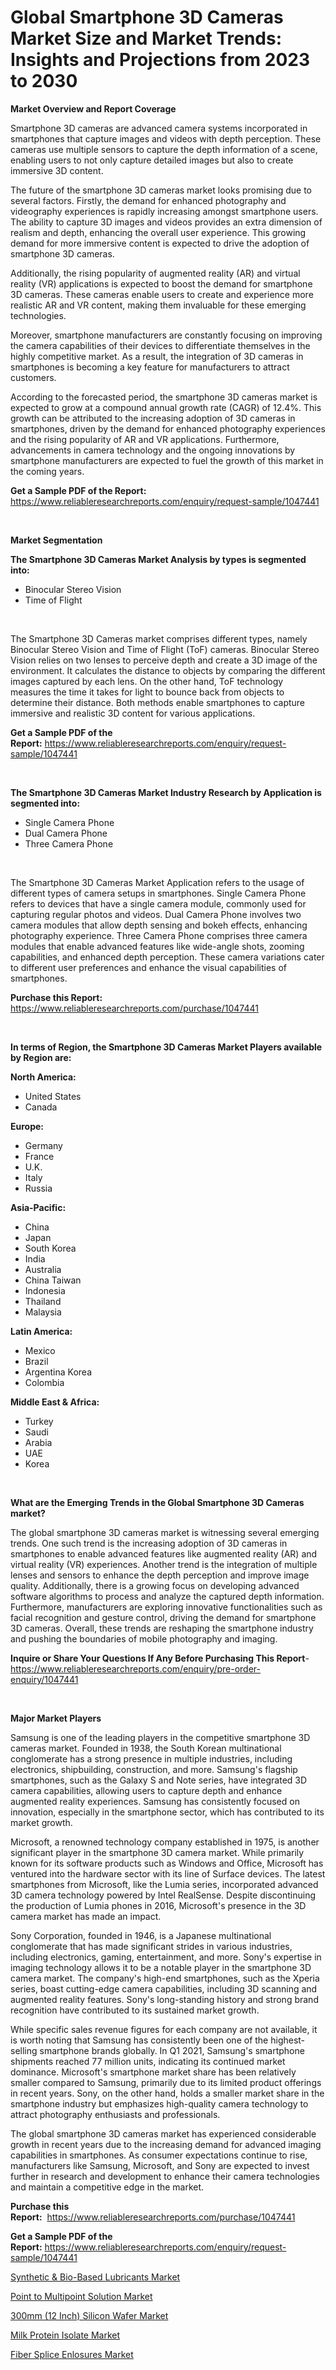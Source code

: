<p><h1>Global Smartphone 3D Cameras Market Size and Market Trends: Insights and Projections from 2023 to 2030</h1></p><p><strong>Market Overview and Report Coverage</strong></p>
<p><p>Smartphone 3D cameras are advanced camera systems incorporated in smartphones that capture images and videos with depth perception. These cameras use multiple sensors to capture the depth information of a scene, enabling users to not only capture detailed images but also to create immersive 3D content.</p><p>The future of the smartphone 3D cameras market looks promising due to several factors. Firstly, the demand for enhanced photography and videography experiences is rapidly increasing amongst smartphone users. The ability to capture 3D images and videos provides an extra dimension of realism and depth, enhancing the overall user experience. This growing demand for more immersive content is expected to drive the adoption of smartphone 3D cameras.</p><p>Additionally, the rising popularity of augmented reality (AR) and virtual reality (VR) applications is expected to boost the demand for smartphone 3D cameras. These cameras enable users to create and experience more realistic AR and VR content, making them invaluable for these emerging technologies.</p><p>Moreover, smartphone manufacturers are constantly focusing on improving the camera capabilities of their devices to differentiate themselves in the highly competitive market. As a result, the integration of 3D cameras in smartphones is becoming a key feature for manufacturers to attract customers.</p><p>According to the forecasted period, the smartphone 3D cameras market is expected to grow at a compound annual growth rate (CAGR) of 12.4%. This growth can be attributed to the increasing adoption of 3D cameras in smartphones, driven by the demand for enhanced photography experiences and the rising popularity of AR and VR applications. Furthermore, advancements in camera technology and the ongoing innovations by smartphone manufacturers are expected to fuel the growth of this market in the coming years.</p></p>
<p><strong>Get a Sample PDF of the Report:</strong> <a href="https://www.reliableresearchreports.com/enquiry/request-sample/1047441">https://www.reliableresearchreports.com/enquiry/request-sample/1047441</a></p>
<p>&nbsp;</p>
<p><strong>Market Segmentation</strong></p>
<p><strong>The Smartphone 3D Cameras Market Analysis by types is segmented into:</strong></p>
<p><ul><li>Binocular Stereo Vision</li><li>Time of Flight</li></ul></p>
<p>&nbsp;</p>
<p><p>The Smartphone 3D Cameras market comprises different types, namely Binocular Stereo Vision and Time of Flight (ToF) cameras. Binocular Stereo Vision relies on two lenses to perceive depth and create a 3D image of the environment. It calculates the distance to objects by comparing the different images captured by each lens. On the other hand, ToF technology measures the time it takes for light to bounce back from objects to determine their distance. Both methods enable smartphones to capture immersive and realistic 3D content for various applications.</p></p>
<p><strong>Get a Sample PDF of the Report:</strong>&nbsp;<a href="https://www.reliableresearchreports.com/enquiry/request-sample/1047441">https://www.reliableresearchreports.com/enquiry/request-sample/1047441</a></p>
<p>&nbsp;</p>
<p><strong>The Smartphone 3D Cameras Market Industry Research by Application is segmented into:</strong></p>
<p><ul><li>Single Camera Phone</li><li>Dual Camera Phone</li><li>Three Camera Phone</li></ul></p>
<p>&nbsp;</p>
<p><p>The Smartphone 3D Cameras Market Application refers to the usage of different types of camera setups in smartphones. Single Camera Phone refers to devices that have a single camera module, commonly used for capturing regular photos and videos. Dual Camera Phone involves two camera modules that allow depth sensing and bokeh effects, enhancing photography experience. Three Camera Phone comprises three camera modules that enable advanced features like wide-angle shots, zooming capabilities, and enhanced depth perception. These camera variations cater to different user preferences and enhance the visual capabilities of smartphones.</p></p>
<p><strong>Purchase this Report:</strong>&nbsp; <a href="https://www.reliableresearchreports.com/purchase/1047441">https://www.reliableresearchreports.com/purchase/1047441</a></p>
<p>&nbsp;</p>
<p><strong>In terms of Region, the Smartphone 3D Cameras Market Players available by Region are:</strong></p>
<p>
    <p> <strong> North America: </strong>
        <ul>
            <li>United States</li>
            <li>Canada</li>
        </ul>
        </p> 
    <p> <strong> Europe: </strong>
        <ul>
            <li>Germany</li>
            <li>France</li>
            <li>U.K.</li>
            <li>Italy</li>
            <li>Russia</li>
        </ul>
        </p> 
    <p> <strong> Asia-Pacific: </strong>
        <ul>
            <li>China</li>
            <li>Japan</li>
            <li>South Korea</li>
            <li>India</li>
            <li>Australia</li>
            <li>China Taiwan</li>
            <li>Indonesia</li>
            <li>Thailand</li>
            <li>Malaysia</li>
        </ul>
        </p> 
    <p> <strong> Latin America: </strong>
        <ul>
            <li>Mexico</li>
            <li>Brazil</li>
            <li>Argentina Korea</li>
            <li>Colombia</li>
        </ul>
        </p> 
    <p> <strong> Middle East & Africa: </strong>
        <ul>
            <li>Turkey</li>
            <li>Saudi</li>
            <li>Arabia</li>
            <li>UAE</li>
            <li>Korea</li>
        </ul>
    </p>
    </p>
<p>&nbsp;</p>
<p><strong>What are the Emerging Trends in the Global Smartphone 3D Cameras market?</strong></p>
<p><p>The global smartphone 3D cameras market is witnessing several emerging trends. One such trend is the increasing adoption of 3D cameras in smartphones to enable advanced features like augmented reality (AR) and virtual reality (VR) experiences. Another trend is the integration of multiple lenses and sensors to enhance the depth perception and improve image quality. Additionally, there is a growing focus on developing advanced software algorithms to process and analyze the captured depth information. Furthermore, manufacturers are exploring innovative functionalities such as facial recognition and gesture control, driving the demand for smartphone 3D cameras. Overall, these trends are reshaping the smartphone industry and pushing the boundaries of mobile photography and imaging.</p></p>
<p><strong>Inquire or Share Your Questions If Any Before Purchasing This Report</strong>- <a href="https://www.reliableresearchreports.com/enquiry/pre-order-enquiry/1047441">https://www.reliableresearchreports.com/enquiry/pre-order-enquiry/1047441</a></p>
<p>&nbsp;</p>
<p><strong>Major Market Players</strong></p>
<p><p>Samsung is one of the leading players in the competitive smartphone 3D cameras market. Founded in 1938, the South Korean multinational conglomerate has a strong presence in multiple industries, including electronics, shipbuilding, construction, and more. Samsung's flagship smartphones, such as the Galaxy S and Note series, have integrated 3D camera capabilities, allowing users to capture depth and enhance augmented reality experiences. Samsung has consistently focused on innovation, especially in the smartphone sector, which has contributed to its market growth.</p><p>Microsoft, a renowned technology company established in 1975, is another significant player in the smartphone 3D camera market. While primarily known for its software products such as Windows and Office, Microsoft has ventured into the hardware sector with its line of Surface devices. The latest smartphones from Microsoft, like the Lumia series, incorporated advanced 3D camera technology powered by Intel RealSense. Despite discontinuing the production of Lumia phones in 2016, Microsoft's presence in the 3D camera market has made an impact.</p><p>Sony Corporation, founded in 1946, is a Japanese multinational conglomerate that has made significant strides in various industries, including electronics, gaming, entertainment, and more. Sony's expertise in imaging technology allows it to be a notable player in the smartphone 3D camera market. The company's high-end smartphones, such as the Xperia series, boast cutting-edge camera capabilities, including 3D scanning and augmented reality features. Sony's long-standing history and strong brand recognition have contributed to its sustained market growth.</p><p>While specific sales revenue figures for each company are not available, it is worth noting that Samsung has consistently been one of the highest-selling smartphone brands globally. In Q1 2021, Samsung's smartphone shipments reached 77 million units, indicating its continued market dominance. Microsoft's smartphone market share has been relatively smaller compared to Samsung, primarily due to its limited product offerings in recent years. Sony, on the other hand, holds a smaller market share in the smartphone industry but emphasizes high-quality camera technology to attract photography enthusiasts and professionals.</p><p>The global smartphone 3D cameras market has experienced considerable growth in recent years due to the increasing demand for advanced imaging capabilities in smartphones. As consumer expectations continue to rise, manufacturers like Samsung, Microsoft, and Sony are expected to invest further in research and development to enhance their camera technologies and maintain a competitive edge in the market.</p></p>
<p><strong>Purchase this Report:</strong>&nbsp;&nbsp;<a href="https://www.reliableresearchreports.com/purchase/1047441">https://www.reliableresearchreports.com/purchase/1047441</a></p>
<p></p>
<p><strong>Get a Sample PDF of the Report:</strong>&nbsp;<a href="https://www.reliableresearchreports.com/enquiry/request-sample/1047441">https://www.reliableresearchreports.com/enquiry/request-sample/1047441</a></p>
<p><p><a href="https://github.com/gulaimolin/Market-Research-Report-List-1/blob/main/synthetic-bio-based-lubricants-market.md">Synthetic & Bio-Based Lubricants Market</a></p><p><a href="https://www.linkedin.com/pulse/point-multipoint-solution-market-size-share-amp-trends-analysis-gkw7f/">Point to Multipoint Solution Market</a></p><p><a href="https://www.linkedin.com/pulse/300mm-12-inch-silicon-wafer-market-size-growth-forecast-from-acpie/">300mm (12 Inch) Silicon Wafer Market</a></p><p><a href="https://medium.com/@melissaarnold2022/milk-protein-isolate-nbsp-market-focuses-on-market-share-size-and-projected-forecast-till-2030-0711342ddee4">Milk Protein Isolate Market</a></p><p><a href="https://github.com/ruslanpoljakovrd177/Market-Research-Report-List-1/blob/main/fiber-splice-enlosures-market.md">Fiber Splice Enlosures Market</a></p></p>